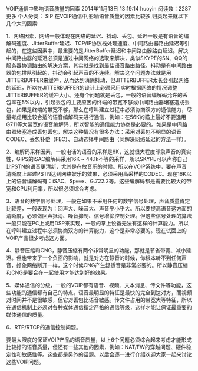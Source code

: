 VOIP通信中影响语音质量的因素
2014年11月13日 13:19:14 huoyin 阅读数：2287更多
个人分类： SIP
在VOIP通信中,影响语音质量的因素比较多,归类起来就以下几个大的因素:

1、网络因素，网络一般体现在网络的延迟、抖动、丢包。延迟一般是有语音的编解码速度、JitterBuffer延迟、TCP/IP协议栈处理速度、中间路由器路由延迟等引起的，在这些因素中，最重要的是JitterBuffer延迟和中间路由器路由延迟。解决中间路由器的延迟必须是通过中间网络的选取来解决，类似SKYPE的SN、QQ的服务器协调路由的解决方案，其实就是找到最佳语音路由路径。抖动是有中间路由器的包排队引起的，抖动会引起声音的不连续。解决这个问题办法就是用JITTERBUFFER来缓冲，从而达到消除抖动，但JITTERBUFFER太长会引起网络的延迟，所以在JITTERBUFFER的设计上必须采用实时根据网络的情况调整JITTERBUFFER的缓冲大小。还有个问题就是丢包，一般的语音编解码允许的丢包率在5%以内，引起丢包的主要原因的终端的带宽不够或中间路由器堵塞造成丢包，如果是终端的带宽不够，那么在呼叫建立过程中必须协商双方的通信能力，尽量考虑用比较合适的语音编解码来进行通信，例如：在56K的猫上最好不要选用G711等大带宽的语音编解码，所以智能的通信能力协商是必要的。如果是中间路由器堵塞造成丢包丢包，解决这种情况有很多办法：采用对丢包不明显的语音CODEC、丢包补偿（FEC）、自动选择中间路由（同解决网络延迟的方法一样）。

2、编解码采样因素，一般电话的语音的采样是8K，这就很大程度印象声音的真实性，GIPS的iSAC编解码采用16K ~ 44.1k不等的采样，所以SKYPE可以声称自己比PSTN的语音更清新，尤其是在放音乐的时候。所以在VOIP系统中，要在声音清晰度上超过PSTN达到网络娱乐的效果，必须采用高采样的CODEC。现在16K以上的语音编解码有：iSAC、Speex、G.722.2等。这些编解码都是需要比较大的带宽和CPU利用率，所以很必须综合考虑。

3、语音的数字信号处理，一般在如果不采用任何的数字信号处理，声音质量肯定比较差，一般表现为：回声大、噪音大、声音乎小乎大。所以要提高语音这方面的清晰度，必须做回声抵消、噪音抑制、信号增抑控制处理。但这些信号处理的算法一般只能在PC上或用DSP来实现，一般的掌上设备无法有这样的计算能力。所以在呼叫建立过程中必须协商双方的计算能力，这个是非常必要的。现在试面上的VOIP产品很少考虑这方面。

4、静音压缩和CNG，静音压缩有两个非常明显的功能，那就是节省带宽、减小延迟。但也带来了一个负面的影响，就是对方在静音的时候，你根本听不到任何声音，好象网络断开一样，这个时候CNG产生舒适音是非常必要的。所以静音压缩和CNG是要合在一起使用才能达到好的效果。

5、媒体通信的分级，一般的VOIP都有语音、视频、文本消息、传文件等功能，这些功能的通信都有自己的特点。语音最明显的特征是最快的完全到达对方，而视频对时间并不是很敏感，但它对丢包比语音敏感。传文件占用的带宽大等特征，所以在通信机制上必须对各种媒体通信指定严格的通信等级，这样才能让保证最重要的媒体通信的质量。

6、RTP/RTCP的通信控制问题。

要最大限度的保证VOIP产品的语音质量，以上6个问题必须综合起来考虑才能形成比较好的语音质量，但还有一些其他的因素，例如：NAT/FW的穿越问题、硬件稳定性和敏感性等。这些都是另外的话题。以后会逐一进行介绍欢迎大家一起来讨论这些VOIP问题。